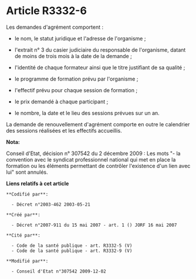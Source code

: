 # Article R3332-6

Les demandes d'agrément comportent :

- le nom, le statut juridique et l'adresse de l'organisme ;

- l'extrait n° 3 du casier judiciaire du responsable de l'organisme, datant de moins de trois mois à la date de la demande ;

- l'identité de chaque formateur ainsi que le titre justifiant de sa qualité ;

- le programme de formation prévu par l'organisme ;

- l'effectif prévu pour chaque session de formation ;

- le prix demandé à chaque participant ;

- le nombre, la date et le lieu des sessions prévues sur un an.

La demande de renouvellement d'agrément comporte en outre le calendrier des sessions réalisées et les effectifs accueillis.

**Nota:**

Conseil d'Etat, décision n° 307542 du 2 décembre 2009 : Les mots "- la convention avec le syndicat professionnel national qui
met en place la formation ou les éléments permettant de contrôler l'existence d'un lien avec lui" sont annulés.

**Liens relatifs à cet article**

	**Codifié par**:

	  - Décret n°2003-462 2003-05-21

	**Créé par**:

	  - Décret n°2007-911 du 15 mai 2007 - art. 1 () JORF 16 mai 2007

	**Cité par**:

	  - Code de la santé publique - art. R3332-5 (V)
	  - Code de la santé publique - art. R3332-9 (V)

	**Modifié par**:

	  - Conseil d'Etat n°307542 2009-12-02
